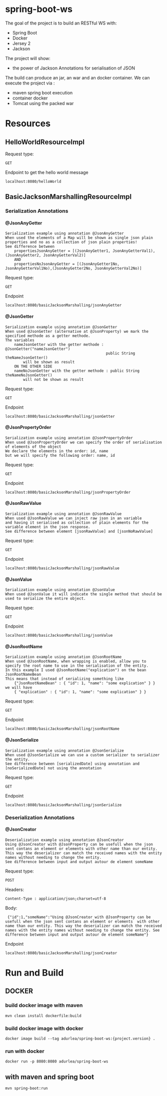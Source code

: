 # spring-boot-ws
The goal of the project is to build an RESTful WS with:
- Spring Boot
- Docker
- Jersey 2 
- Jackson

The project will show:
 - the power of Jackson Annotations for serialisation of JSON

The build can produce an jar, an war and an docker container.
We can execute the project via :
 - maven spring boot execution 
 - container docker
 - Tomcat using the packed war
 
 
# Resources 

## HelloWorldResourceImpl 

Request type: 

    GET

Endpoint to get the hello world message

    localhost:8080/helloWorld  

## BasicJacksonMarshallingResourceImpl 

### Serialization Annotations

#### @JsonAnyGetter

    Serialization example using annotation @JsonAnyGetter
    When used the elements of a Map will be shown as single json plain properties and no as a collection of json plain properties!
    See difference between 
        propertiesJsonAnyGetter = [(JsonAnyGetter1, JsonAnyGetterVal1),(JsonAnyGetter2, JsonAnyGetterVal2)] 
        AND 
        propertiesNoJsonAnyGetter = [(JsonAnyGetter1No, JsonAnyGetterVal1No),(JsonAnyGetter2No, JsonAnyGetterVal2No)] 

Request type: 

    GET

Endpoint 

    localhost:8080/basicJacksonMarshalling/jsonAnyGetter

#### @JsonGetter

    Serialization example using annotation @JsonGetter
    When used @JsonGetter (alternative at @JsonProperty) we mark the specified methode as a getter methode. 
    The variables   
        nameJsonGetter with the getter methode : @JsonGetter("nameJsonGetter")
                                                 public String theNameJsonGetter() 
            will be shown as result                                           
        ON THE OTHER SIDE
        nameNoJsonGetter with the getter methode : public String theNameNoJsonGetter() 
            will not be shown as result                                            

Request type: 

    GET

Endpoint 

    localhost:8080/basicJacksonMarshalling/jsonGetter

#### @JsonPropertyOrder

    Serialization example using annotation @JsonPropertyOrder
    When used @JsonPropertyOrder we can specify the order of serialisation of elements of the object   
    We declare the elements in the order: id, name 
    but we will specify the following order: name, id                              

Request type: 

    GET

Endpoint 

    localhost:8080/basicJacksonMarshalling/jsonPropertyOrder
    
#### @JsonRawValue
    
    Serialization example using annotation @JsonRawValue
    When used @JsonRawValue we can inject raw json in an variable  
    and having it serialised as collection of plain elements for the variable element in the json response. 
    See difference between element [jsonRawValue] and [jsonNoRawValue]                      
    
Request type: 

    GET
    
Endpoint 
    
    localhost:8080/basicJacksonMarshalling/jsonRawValue
    
#### @JsonValue
    
    Serialization example using annotation @JsonValue
    When used @JsonValue it will indicate the single method that should be used to serialize the entire object.
    
Request type: 

    GET
    
Endpoint 
    
    localhost:8080/basicJacksonMarshalling/jsonValue
    
#### @JsonRootName
    
    Serialization example using annotation @JsonRootName
    When used @JsonRootName, when wrapping is enabled, allow you to specify the root name to use in the serialisation of the entity.
    In this example I used @JsonRootName("explication") on the bean JsonRootNameBean
    This means that instead of serializing something like  
        {"JsonRootNameBean" : { "id": 1, "name": "some explication" } }  we will have 
        { "explication" : { "id": 1, "name": "some explication" } }
        
Request type: 

    GET
        
Endpoint 
    
    localhost:8080/basicJacksonMarshalling/jsonRootName
    
#### @JsonSerialize
    
    Serialization example using annotation @JsonSerialize
    When used @JsonSerialize we can use a custom serializer to serializer the entity. 
    See difference between [serializedDate] using annotation and 
    [noSerializedDate] not using the annotation
       
Request type: 

    GET
        
Endpoint 
    
    localhost:8080/basicJacksonMarshalling/jsonSerialize
    
### Deserialization Annotations

#### @JsonCreator
    
    Deserialization example using annotation @JsonCreator
    Using @JsonCreator with @JsonProperty can be usefull when the json sent contans an element or elements with other name than our entity. 
    This way the deserializer can match the received names with the entity names without needing to change the entity. 
    See difference between input and output autour de element someName
     
Request type: 

    POST
    
Headers:
    
    Content-Type : application/json;charset=utf-8
    
Body:
    
     {"id":1,"someName":"Using @JsonCreator with @JsonProperty can be usefull when the json sent contans an element or elements  with other name than our entity. This way the deserializer can match the received names with the entity names without needing to change the entity. See difference between input and output autour de element someName"}
        
Endpoint 
    
    localhost:8080/basicJacksonMarshalling/jsonCreator

# Run and Build
## DOCKER
### build docker image with maven
    mvn clean install dockerfile:build
### build docker image with docker
    docker image build --tag adurlea/spring-boot-ws:{project.version} .
### run with docker
    docker run -p 8080:8080 adurlea/spring-boot-ws

## with maven and spring boot
    mvn spring-boot:run
